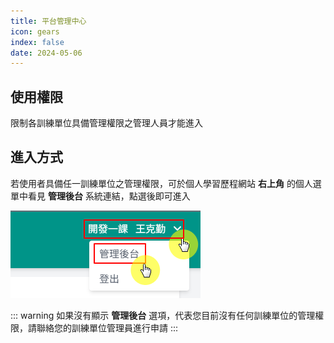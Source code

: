 ```yaml
---
title: 平台管理中心
icon: gears
index: false
date: 2024-05-06
---
```


## 使用權限

限制各訓練單位具備管理權限之管理人員才能進入

## 進入方式

若使用者具備任一訓練單位之管理權限，可於個人學習歷程網站 **右上角** 的個人選單中看見 **管理後台** 系統連結，點選後即可進入

![從個人學習歷程網站進入管理後台](images/backstage-1.png)

::: warning
如果沒有顯示 **管理後台** 選項，代表您目前沒有任何訓練單位的管理權限，請聯絡您的訓練單位管理員進行申請
:::
